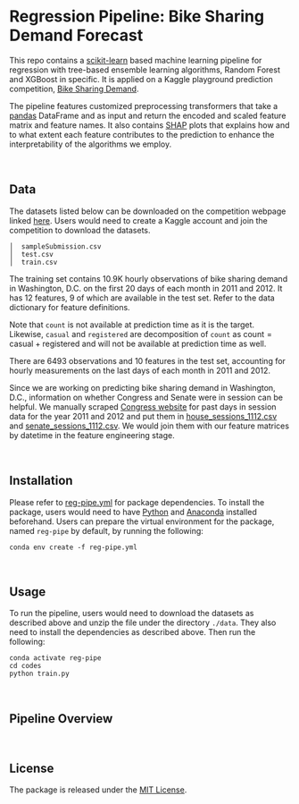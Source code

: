 # Regression Pipeline: Bike Sharing Demand Forecast

This repo contains a [scikit-learn](https://scikit-learn.org/stable/) based machine learning pipeline for regression with tree-based ensemble learning algorithms, Random Forest and XGBoost in specific. It is applied on a Kaggle playground prediction competition, [Bike Sharing Demand](https://www.kaggle.com/c/bike-sharing-demand).

The pipeline features customized preprocessing transformers that take a [pandas](https://pandas.pydata.org/) DataFrame and as input and return the encoded and scaled feature matrix and feature names. It also contains [SHAP](https://shap.readthedocs.io/en/latest/) plots that explains how and to what extent each feature contributes to the prediction to enhance the interpretability of the algorithms we employ.

<br/>

## Data

The datasets listed below can be downloaded on the competition webpage linked [here](https://www.kaggle.com/c/bike-sharing-demand/data). Users would need to create a Kaggle account and join the competition to download the datasets.

````
│  sampleSubmission.csv
│  test.csv
│  train.csv
````

The training set contains 10.9K hourly observations of bike sharing demand in Washington, D.C. on the first 20 days of each month in 2011 and 2012. It has 12 features, 9 of which are available in the test set. Refer to the data dictionary for feature definitions.

<script src="https://gist.github.com/KunyuHe/0e48ecb5ed23dce6dacfb35bcae1ae1f.js"></script>

Note that `count` is not available at prediction time as it is the target. Likewise, `casual` and `registered` are decomposition of `count` as $\text{count} = \text{casual} + \text{registered}$ and will not be available at prediction time as well.

There are 6493 observations and 10 features in the test set, accounting for hourly measurements on the last days of each month in 2011 and 2012.

Since we are working on predicting bike sharing demand in Washington, D.C., information on whether Congress and Senate were in session can be helpful. We manually scraped [Congress website](https://www.congress.gov/past-days-in-session) for past days in session data for the year 2011 and 2012 and put them in [house_sessions_1112.csv](./data/house_sessions_1112.csv) and [senate_sessions_1112.csv](./data/senate_sessions_1112.csv). We would join them with our feature matrices by datetime in the feature engineering stage. 

<br/>

## Installation

Please refer to [reg-pipe.yml](reg-pipe.yml) for package dependencies. To install the package, users would need to have [Python](https://www.python.org/downloads/) and [Anaconda](https://docs.continuum.io/anaconda/install/) installed beforehand. Users can prepare the virtual environment for the package, named `reg-pipe` by default, by running the following:

```
conda env create -f reg-pipe.yml
```

<br/>

## Usage

To run the pipeline, users would need to download the datasets as described above and unzip the file under the directory `./data`. They also need to install the dependencies as described above. Then run the following:

```
conda activate reg-pipe
cd codes
python train.py
```

<br/>

## Pipeline Overview

<br/>

## License

The package is released under the [MIT License](LICENSE).